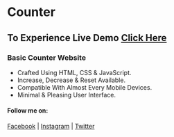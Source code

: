 # Counter
## To Experience Live Demo [Click Here](https://md-mussanna-bin-sharif.github.io/counter/)
### Basic Counter Website
- Crafted Using HTML, CSS & JavaScript.
- Increase, Decrease & Reset Available.
- Compatible With Almost Every Mobile Devices.
- Minimal & Pleasing User Interface.

#### Follow me on:
[Facebook](https://www.facebook.com/md.mussanna.bin.sharif) | [Instagram](https://www.instagram.com/md_mussanna_bin_sharif) | [Twitter](https://twitter.com/mahin_tweets)